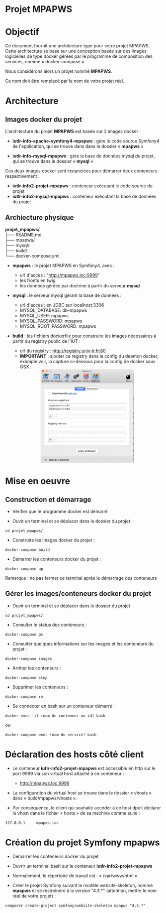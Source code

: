 **Projet MPAPWS**
=====================

# Objectif 

Ce document fournit une architecture type pour votre projet MPAPWS. Cette architecture se base sur une conception basée sur des images logicielles de type docker gérées par le programme de composition des services, nommé « docker-compose ». 

Nous considérons alors un projet nommé **MPAPWS**. 

Ce nom doit être remplacé par le nom de votre projet réel. 

# Architecture

## Images docker du projet 

L'architecture du projet **MPAPWS** est basée sur 2 images docker :
* **iutlr-info-apache-symfony4-mpapws** : gère le code source Symfony4 de l'application, qui se trouve dans dans le dossier « **mpapws** »

* **iutlr-info-mysql-mpapws** : gère la base de données mysql du projet, qui se trouve dans le dossier « **mysql** »

Ces deux images docker sont instanciées pour démarrer deux conteneurs respectivement :    
* **iutlr-info2-projet-mpapws** : conteneur exécutant le code source du projet  
* **iutlr-info2-mysql-mpapws** : conteneur exécutant la base de données du projet 

## Archiecture physique 

**projet_mpapws/**  
├── README.md     
├── mpapws/     
├── mysql/   
├── build/  
└── docker-compose.yml  

* **mpapws** : le projet MPAPWS en Symfony4, avec :
    * url d'accès : "http://mpapws.loc:9999" 
    * les fronts en twig
    * les données gérées par doctrine à partir du serveur **mysql**

* **mysql** : le serveur mysql gérant la base de données : 
    * url d'accès : en JDBC sur localhost:3306
    * MYSQL_DATABASE: db-mpapws
    * MYSQL_USER: mpapws
    * MYSQL_PASSWORD: mpapws
    * MYSQL_ROOT_PASSWORD: mpapws

* **build** : les fichiers dockerfile pour construire les images nécessaires à partir du registry public de l'IUT : 
    * url du registry : http://registry.univ-lr.fr:80 
    * **IMPORTANT** : ajouter ce registry dans la config du deamon docker, exemple voir, la capture ci-dessous pour la config de docker sous OSX : 
    <div align="center" ><img alt="config registry docker OSX" src="ressources/osx-docker-registry-config.png" width="300" height="300" /></div>

# Mise en oeuvre

## Construction et démarrage 

* Vérifier que le programme docker est démarré 

* Ouvir un terminal et se déplacer dans le dossier du projet 
``` 
cd projet_mpapws/
```

* Construire les images docker du projet : 
``` 
docker-compose build 
```

* Démarrer les conteneurs docker du projet :
``` 
docker-compose up
```
Remarque : ne pas fermer ce terminal après le démarrage des conteneurs 

## Gérer les images/conteneurs docker du projet 

* Ouvir un terminal et se déplacer dans le dossier du projet 
``` 
cd projet_mpapws/
```

* Consulter le status des conteneurs : 
```
docker-compose ps 
```

* Consulter quelques informations sur les images et les conteneurs du projet : 
```
docker-compose images
```

* Arrêter les conteneurs : 
```
docker-compose stop 
```

* Supprimer les conteneurs :
```
docker-compose rm 
```

* Se connecter en bash sur un conteneur démarré : 
```
docker exec -it (nom du conteneur ou id) bash 
```
ou 
```
docker-compose exec (nom du service) bash 
```

# Déclaration des hosts côté client

* Le conteneur **iutlr-info2-projet-mpapws** est accessible en http sur le port 9999 via son virtual host attaché à ce conteneur :
    * http://mpapws.loc:9999 

* La configuration du virtual host se trouve dans le dossier « vhosts » dans « build/mpapws/vhosts ». 

* Par conséquence, le client qui souhaite accéder à ce host dpoit déclarer le vhost dans le fichier « hosts » de sa machine comme suite :
```
127.0.0.1     mpapws.loc
```

# Création du projet Symfony **mpapws**

* Démarrer les conteneurs docker du projet 

* Ouvrir un terminal bash sur le conteneur **iutlr-info2-projet-mpapws**

* Normalement, le répertoire de travail est : « /var/www/html »

* Créer le projet Symfony suivant le modèle website-skeleton, nommé **mpapws** et se restreindre à la version "4.3.*" (attention, mettre le nom réel de votre projet) : 

```
composer create-project symfony/website-skeleton mpapws "4.3.*"
```







